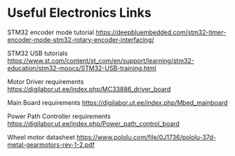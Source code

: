 # Useful Electronics Links

STM32 encoder mode tutorial       https://deepbluembedded.com/stm32-timer-encoder-mode-stm32-rotary-encoder-interfacing/
  
STM32 USB tutorials      https://www.st.com/content/st_com/en/support/learning/stm32-education/stm32-moocs/STM32-USB-training.html

Motor Driver requirements      https://digilabor.ut.ee/index.php/MC33886_driver_board

Main Board requirements      https://digilabor.ut.ee/index.php/Mbed_mainboard

Power Path Controller requirements       https://digilabor.ut.ee/index.php/Power_path_control_board

Wheel motor datasheet     https://www.pololu.com/file/0J1736/pololu-37d-metal-gearmotors-rev-1-2.pdf
